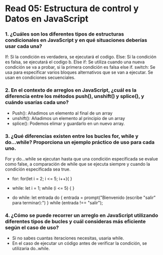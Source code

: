 # Read 05: Estructura de control y Datos en JavaScript 

### 1. ¿Cuáles son los diferentes tipos de estructuras condicionales en JavaScript y en qué situaciones deberías usar cada una?

If: Si la condición es verdadera, se ejecutará el codigo.
Else: Si la condición es falsa, se ejecutará el codigo b. 
Else if: Se utiliza cuando una nueva condición se va a probar, si la primera condición es falsa else if.
switch: Se  usa para especificar varios bloques alternativos que se van a ejecutar. 
Se usan en condiciones secuenciales.

### 2. En el contexto de arreglos en JavaScript, ¿cuál es la diferencia entre los métodos push(), unshift() y splice(), y cuándo usarías cada uno?

- Push(): Añadimos un elemento al final de un array 
- unshift(): Añadimos un elemento al principio de un array 
- splice(): Podemos elimar y guardarlo en un nuevo array.

### 3. ¿Qué diferencias existen entre los bucles for, while y do...while? Proporciona un ejemplo práctico de uso para cada uno.

For y do...while se ejecutan hasta que una condición especificada se evalue como false, a comparación de while que se ejecuta siempre y cuando la condición especificada sea true.
 
 - for: for(let i = 2; i <= 5; i++){
  }
  - while: let i = 1; 
    while (i <= 5) {
    }

- do while: let entrada 
        do {
            entrada = prompt("Bienvenido (escribe "salir" para terminar):")
        } while (entrada !== "salir");

### 4. ¿Cómo se puede recorrer un arreglo en JavaScript utilizando diferentes tipos de bucles y cuál consideras más eficiente según el caso de uso?

- Si no sabes cuantas iteraciones necesitas, usaria while.
- En el caso de ejecutar un código antes de verificar la condición, se utilizaria do..while.
 